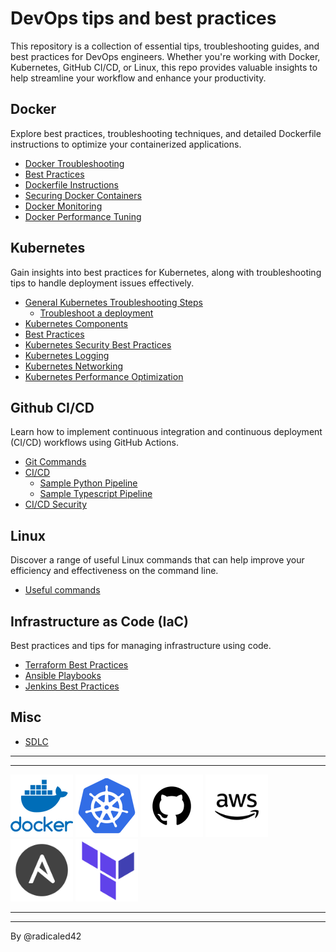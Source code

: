 # DevOps tips and best practices

This repository is a collection of essential tips, troubleshooting guides, and best practices for DevOps engineers. Whether you're working with Docker, Kubernetes, GitHub CI/CD, or Linux, this repo provides valuable insights to help streamline your workflow and enhance your productivity.

## Docker

Explore best practices, troubleshooting techniques, and detailed Dockerfile instructions to optimize your containerized applications.

- [Docker Troubleshooting](./docker/docker_troubleshooting.md)
- [Best Practices](./docker/docker_best_practices.md)
- [Dockerfile Instructions](./docker/dockerfile_instructions.md)
- [Securing Docker Containers](./docker/docker_security.md)
- [Docker Monitoring](./docker/docker_monitoring.md)
- [Docker Performance Tuning](./docker/docker_performance.md)

## Kubernetes

Gain insights into best practices for Kubernetes, along with troubleshooting tips to handle deployment issues effectively.

- [General Kubernetes Troubleshooting Steps](./kubernetes/general_troubleshooting.md)
  - [Troubleshoot a deployment](./kubernetes/troubleshooting_deployments.md)
- [Kubernetes Components](./kubernetes/kubernetes_components.md)
- [Best Practices](./kubernetes/best_practices.md)
- [Kubernetes Security Best Practices](./kubernetes/kubernetes_security.md)
- [Kubernetes Logging](./kubernetes/kubernetes_logging.md)
- [Kubernetes Networking](./kubernetes/kubernetes_networking.md)
- [Kubernetes Performance Optimization](./kubernetes/kubernetes_performance.md)

## Github CI/CD

Learn how to implement continuous integration and continuous deployment (CI/CD) workflows using GitHub Actions.

- [Git Commands](./github/git_commands.md)
- [CI/CD](./github/cicd.md)
  - [Sample Python Pipeline](./github/ci_pipeline_python.md)
  - [Sample Typescript Pipeline](/github/ci_pipeline_typescript.md)
- [CI/CD Security](./github/cicd_security.md)

## Linux

Discover a range of useful Linux commands that can help improve your efficiency and effectiveness on the command line.

- [Useful commands](./linux/useful_commands.md)

## Infrastructure as Code (IaC)

Best practices and tips for managing infrastructure using code.

  - [Terraform Best Practices](./iac/terraform_best_practices.md)
  - [Ansible Playbooks](./iac/ansible_playbooks.md)
  - [Jenkins Best Practices](./iac/jenkins_best_practices.md)

## Misc

- [SDLC](./AWS/sdlc.md)

----
----

<p float="left">
  <img src="./files/docker.png" alt="Docker" width="100" />
  <img src="./files/kubernetes.png" alt="Kubernetes" width="100" />
  <img src="./files/github.png" alt="GitHub" width="100" />
  <img src="./files/4923041_aws_icon.png" alt="AWS" width="100" />
  <img src="./files/icons8-ansible-240.png" alt="Ansible" width="100" />
  <img src="./files/icons8-terraform-240.png" alt="Terraform" width="100" />
</p>

----
----

By @radicaled42